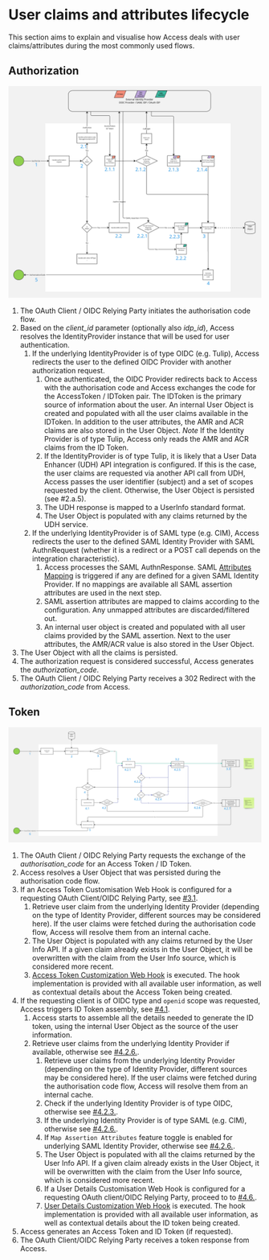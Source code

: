 # User claims and attributes lifecycle

This section aims to explain and visualise how Access deals with user claims/attributes during the most commonly used flows.

## Authorization

![AWS Configuration](img/access-claims-lifecycle-authorization.jpg)

1. The OAuth Client / OIDC Relying Party initiates the authorisation code flow.
2. Based on the _client_id_ parameter (optionally also _idp_id_), Access resolves the IdentityProvider instance that will be used for user
   authentication.
    1. If the underlying IdentityProvider is of type OIDC (e.g. Tulip), Access redirects the user to the defined OIDC Provider with another
       authorization request.
        1. Once authenticated, the OIDC Provider redirects back to Access with the authorisation code and Access exchanges the code for the
           AccessToken / IDToken pair. The IDToken is the primary source of information about the user. An internal User Object is created
           and populated with all the user claims available in the IDToken. In addition to the user attributes, the AMR and ACR claims are
           also stored in the User Object. _Note_ If the Identity Provider is of type Tulip, Access only reads the AMR and ACR claims from
           the ID Token.
        2. If the IdentityProvider is of type Tulip, it is likely that a User Data Enhancer (UDH) API integration is configured. If this is
           the case, the user claims are requested via another API call from UDH, Access passes the user identifier (subject) and a set of
           scopes requested by the client. Otherwise, the User Object is persisted (see #2.a.5).
        3. The UDH response is mapped to a UserInfo standard format.
        4. The User Object is populated with any claims returned by the UDH service.
    2. If the underlying IdentityProvider is of SAML type (e.g. CIM), Access redirects the user to the defined SAML Identity Provider with
       SAML AuthnRequest (whether it is a redirect or a POST call depends on the integration characteristic).
        1. Access processes the SAML AuthnResponse.
           SAML [Attributes Mapping](https://docs.onegini.com/products/access/topics/general-app-config/identity-providers/identity-providers/#attribute-mapping)
           is triggered if any are defined for a given SAML Identity Provider. If no mappings are available all SAML assertion attributes
           are used in the next step.
        2. SAML assertion attributes are mapped to claims according to the configuration. Any unmapped attributes are discarded/filtered
           out.
        3. An internal user object is created and populated with all user claims provided by the SAML assertion. Next to the user
           attributes, the AMR/ACR value is also stored in the User Object.
3. The User Object with all the claims is persisted.
4. The authorization request is considered successful, Access generates the _authorization_code_.
5. The OAuth Client / OIDC Relying Party receives a 302 Redirect with the _authorization_code_ from Access.

## Token

![AWS Configuration](img/access-claims-lifecycle-token.jpg)

1. The OAuth Client / OIDC Relying Party requests the exchange of the _authorisation_code_ for an Access Token / ID Token.
2. Access resolves a User Object that was persisted during the authorisation code flow.
3. If an Access Token Customisation Web Hook is configured for a requesting OAuth Client/OIDC Relying Party, see [#3.1](#3.1.).
    1. Retrieve user claim from the underlying Identity Provider (depending on the type of Identity Provider, different sources may be
       considered here). If the user claims were fetched during the authorisation code flow, Access will resolve them from an internal
       cache.
    2. The User Object is populated with any claims returned by the User Info API. If a given claim already exists in the User Object, it
       will be overwritten with the claim from the User Info source, which is considered more recent.
    3. [Access Token Customization Web Hook](https://docs.onegini.com/products/access/topics/integration-extension/hooks/customize-access-token/customize-access-token-hook/)
       is executed. The hook implementation is provided with all available user information, as well as contextual details about the Access
       Token being created.
4. If the requesting client is of OIDC type and `openid` scope was requested, Access triggers ID Token assembly,
   see [#4.1](#4.1.).
    1. Access starts to assemble all the details needed to generate the ID token, using the internal User Object as the source of the user
       information.
    2. Retrieve user claims from the underlying Identity Provider if available, otherwise see [#4.2.6.](#4.2.6.).
        1. Retrieve user claims from the underlying Identity Provider (depending on the type of Identity Provider, different sources may be
           considered here). If the user claims were fetched during the authorisation code flow, Access will resolve them from an internal
           cache.
        2. Check if the underlying Identity Provider is of type OIDC, otherwise see [#4.2.3.](#4.2.3.).
        3. If the underlying Identity Provider is of type SAML (e.g. CIM), otherwise see [#4.2.6.](#4.2.6.).
        4. If `Map Assertion Attributes` feature toggle is enabled for underlying SAML Identity Provider, otherwise see [#4.2.6.](#4.2.6.).
        5. The User Object is populated with all the claims returned by the User Info API. If a given claim already exists in the User
           Object, it will be overwritten with the claim from the User Info source, which is considered more recent.
        6. If a User Details Customisation Web Hook is configured for a requesting OAuth client/OIDC Relying Party, proceed to
           to [#4.6.](#4.6.).
        7. [User Details Customization Web Hook](https://docs.onegini.com/products/access/topics/integration-extension/hooks/customize-user-details/customize-user-details-hook/)
           is executed. The hook implementation is provided with all available user information, as well as contextual details about the ID
           token being created.
5. Access generates an Access Token and ID Token (if requested).
6. The OAuth Client/OIDC Relying Party receives a token response from Access.